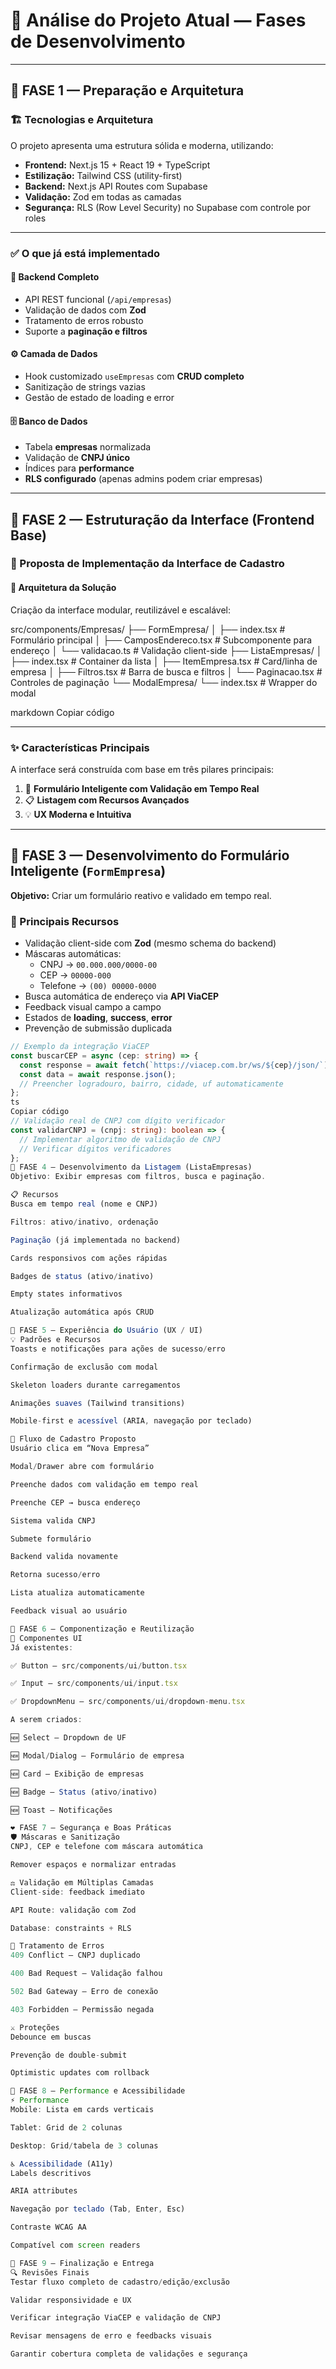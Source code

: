 # 🧩 Análise do Projeto Atual — Fases de Desenvolvimento

---

## 🩵 FASE 1 — Preparação e Arquitetura

### 🏗️ Tecnologias e Arquitetura
O projeto apresenta uma estrutura sólida e moderna, utilizando:

- **Frontend:** Next.js 15 + React 19 + TypeScript  
- **Estilização:** Tailwind CSS (utility-first)  
- **Backend:** Next.js API Routes com Supabase  
- **Validação:** Zod em todas as camadas  
- **Segurança:** RLS (Row Level Security) no Supabase com controle por roles  

---

### ✅ O que já está implementado

#### 🔧 Backend Completo
- API REST funcional (`/api/empresas`)
- Validação de dados com **Zod**
- Tratamento de erros robusto
- Suporte a **paginação e filtros**

#### ⚙️ Camada de Dados
- Hook customizado `useEmpresas` com **CRUD completo**
- Sanitização de strings vazias
- Gestão de estado de loading e error

#### 🗄️ Banco de Dados
- Tabela **empresas** normalizada  
- Validação de **CNPJ único**
- Índices para **performance**
- **RLS configurado** (apenas admins podem criar empresas)

---

## 🩷 FASE 2 — Estruturação da Interface (Frontend Base)

### 💼 Proposta de Implementação da Interface de Cadastro

#### 🧱 Arquitetura da Solução
Criação da interface modular, reutilizável e escalável:

src/components/Empresas/
├── FormEmpresa/
│ ├── index.tsx # Formulário principal
│ ├── CamposEndereco.tsx # Subcomponente para endereço
│ └── validacao.ts # Validação client-side
├── ListaEmpresas/
│ ├── index.tsx # Container da lista
│ ├── ItemEmpresa.tsx # Card/linha de empresa
│ ├── Filtros.tsx # Barra de busca e filtros
│ └── Paginacao.tsx # Controles de paginação
└── ModalEmpresa/
└── index.tsx # Wrapper do modal

markdown
Copiar código

---

### ✨ Características Principais
A interface será construída com base em três pilares principais:

1. 🧠 **Formulário Inteligente com Validação em Tempo Real**  
2. 📋 **Listagem com Recursos Avançados**  
3. 💡 **UX Moderna e Intuitiva**

---

## 💙 FASE 3 — Desenvolvimento do Formulário Inteligente (`FormEmpresa`)

**Objetivo:** Criar um formulário reativo e validado em tempo real.

### 🧠 Principais Recursos
- Validação client-side com **Zod** (mesmo schema do backend)  
- Máscaras automáticas:
  - CNPJ → `00.000.000/0000-00`
  - CEP → `00000-000`
  - Telefone → `(00) 00000-0000`
- Busca automática de endereço via **API ViaCEP**
- Feedback visual campo a campo
- Estados de **loading**, **success**, **error**
- Prevenção de submissão duplicada

```ts
// Exemplo da integração ViaCEP
const buscarCEP = async (cep: string) => {
  const response = await fetch(`https://viacep.com.br/ws/${cep}/json/`);
  const data = await response.json();
  // Preencher logradouro, bairro, cidade, uf automaticamente
};
ts
Copiar código
// Validação real de CNPJ com dígito verificador
const validarCNPJ = (cnpj: string): boolean => {
  // Implementar algoritmo de validação de CNPJ
  // Verificar dígitos verificadores
};
💚 FASE 4 — Desenvolvimento da Listagem (ListaEmpresas)
Objetivo: Exibir empresas com filtros, busca e paginação.

📋 Recursos
Busca em tempo real (nome e CNPJ)

Filtros: ativo/inativo, ordenação

Paginação (já implementada no backend)

Cards responsivos com ações rápidas

Badges de status (ativo/inativo)

Empty states informativos

Atualização automática após CRUD

💛 FASE 5 — Experiência do Usuário (UX / UI)
💡 Padrões e Recursos
Toasts e notificações para ações de sucesso/erro

Confirmação de exclusão com modal

Skeleton loaders durante carregamentos

Animações suaves (Tailwind transitions)

Mobile-first e acessível (ARIA, navegação por teclado)

🔁 Fluxo de Cadastro Proposto
Usuário clica em “Nova Empresa”

Modal/Drawer abre com formulário

Preenche dados com validação em tempo real

Preenche CEP → busca endereço

Sistema valida CNPJ

Submete formulário

Backend valida novamente

Retorna sucesso/erro

Lista atualiza automaticamente

Feedback visual ao usuário

🧡 FASE 6 — Componentização e Reutilização
🧱 Componentes UI
Já existentes:

✅ Button — src/components/ui/button.tsx

✅ Input — src/components/ui/input.tsx

✅ DropdownMenu — src/components/ui/dropdown-menu.tsx

A serem criados:

🆕 Select — Dropdown de UF

🆕 Modal/Dialog — Formulário de empresa

🆕 Card — Exibição de empresas

🆕 Badge — Status (ativo/inativo)

🆕 Toast — Notificações

❤️ FASE 7 — Segurança e Boas Práticas
🛡️ Máscaras e Sanitização
CNPJ, CEP e telefone com máscara automática

Remover espaços e normalizar entradas

⚖️ Validação em Múltiplas Camadas
Client-side: feedback imediato

API Route: validação com Zod

Database: constraints + RLS

🚨 Tratamento de Erros
409 Conflict — CNPJ duplicado

400 Bad Request — Validação falhou

502 Bad Gateway — Erro de conexão

403 Forbidden — Permissão negada

⚔️ Proteções
Debounce em buscas

Prevenção de double-submit

Optimistic updates com rollback

💜 FASE 8 — Performance e Acessibilidade
⚡ Performance
Mobile: Lista em cards verticais

Tablet: Grid de 2 colunas

Desktop: Grid/tabela de 3 colunas

♿ Acessibilidade (A11y)
Labels descritivos

ARIA attributes

Navegação por teclado (Tab, Enter, Esc)

Contraste WCAG AA

Compatível com screen readers

🩶 FASE 9 — Finalização e Entrega
🔍 Revisões Finais
Testar fluxo completo de cadastro/edição/exclusão

Validar responsividade e UX

Verificar integração ViaCEP e validação de CNPJ

Revisar mensagens de erro e feedbacks visuais

Garantir cobertura completa de validações e segurança